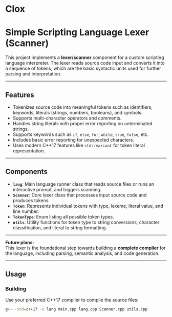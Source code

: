 # Clox
# Simple Scripting Language Lexer (Scanner)

This project implements a **lexer/scanner** component for a custom scripting language interpreter. The lexer reads source code input and converts it into a sequence of tokens, which are the basic syntactic units used for further parsing and interpretation.

---

## Features

- Tokenizes source code into meaningful tokens such as identifiers, keywords, literals (strings, numbers, booleans), and symbols.
- Supports multi-character operators and comments.
- Handles string literals with proper error reporting on unterminated strings.
- Supports keywords such as `if`, `else`, `for`, `while`, `true`, `false`, etc.
- Includes basic error reporting for unexpected characters.
- Uses modern C++17 features like `std::variant` for token literal representation.

---

## Components

- **`lang`**: Main language runner class that reads source files or runs an interactive prompt, and triggers scanning.
- **`Scanner`**: Core lexer class that processes input source code and produces tokens.
- **`Token`**: Represents individual tokens with type, lexeme, literal value, and line number.
- **`TokenType`**: Enum listing all possible token types.
- **`utils`**: Utility functions for token type to string conversions, character classification, and literal to string formatting.

---

**Future plans:**  
This lexer is the foundational step towards building a **complete compiler** for the language, including parsing, semantic analysis, and code generation.

---

## Usage

### Building

Use your preferred C++17 compiler to compile the source files:

```bash
g++ -std=c++17 -o lang main.cpp lang.cpp Scanner.cpp utils.cpp
